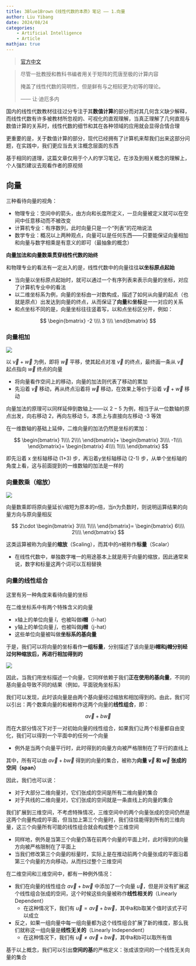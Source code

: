 ```yaml
---
title: 3Blue1Brown《线性代数的本质》笔记 —— 1.向量
author: Liu Yibang
date: 2024/08/24
categories: 
    - Artificial Intelligence
    - Article
mathjax: true
---
```


> [官方中文](https://www.bilibili.com/video/BV1ys411472E/)

> 尽管一批教授和教科书编者用关于矩阵的荒唐至极的计算内容
> 
> 掩盖了线性代数的简明性，但是鲜有与之相较更为初等的理论。
>
> —— 让·迪厄多内

国内的线性代数教材往往过分专注于其**数值计算**的部分而对其几何含义缺少解释，而线性代数有许多被教材所忽视的、可视化的直观理解，当真正理解了几何直观与数值计算的关系时，线性代数的细节和其在各种领域的应用就会显得合情合理

更重要的是，关于数值计算的部分，现代已经拥有了计算机来帮我们出来这部分问题，在实践中，我们更应当去关注概念层面的东西

基于相同的道理，这篇文章仅用于个人的学习笔记，在涉及到相关概念的理解上，个人强烈建议去观看作者的原视频

## 向量

三种看待向量的视角：
- 物理专业：空间中的箭头，由方向和长度所定义，一旦向量被定义就可以在空间中任意移动而不被改变
- 计算机专业：有序数列，此时向量只是一个“列表”的花哨说法
- 数学专业：概况以上两种观点，向量可以是任何东西——只要能保证向量相加和向量与数字相乘是有意义的即可（最抽象的概念）

**向量加法和向量数乘贯穿线性代数的始终**

和物理专业的看法有一定出入的是，线性代数中的向量往往**以坐标原点起始**
- 当向量以坐标原点起始时，就可以通过一个有序列表来表示向量的坐标，对应了计算机专业中的看法
- 以二维坐标系为例，向量的坐标由一对数构成，描述了如何从向量的起点（也就是原点）出发达到向量的终点，从而保证了**向量**和**坐标**是一一对应的关系
- 和点坐标不同的是，向量坐标往往竖着写，以和点坐标区分开，例如：

$$
\begin{bmatrix}
    -2 \\\\
    3  \\\\
\end{bmatrix}
$$

### 向量相加

![](/images/posts/linear-vector-1.png)

以 $\vec{v}+\vec{w}$ 为例，即将 $\vec{w}$ 平移，使其起点对准 $\vec{v}$ 的终点，最终画一条从 $\vec{v}$ 起点指向 $\vec{w}$ 终点的向量
- 将向量看作空间上的移动，向量的加法则代表了移动的累加
- 先沿着 $\vec{v}$ 移动，再从终点沿着将 $\vec{w}$ 移动，在效果上等价于沿着 $\vec{v}+\vec{w}$ 移动

向量加法的原理可以同样延伸到数轴上——以 $2-5$ 为例，相当于从一位数轴的原点出发，向右移动 2，再向左移动 5，本质上与直接向左移动 -3 等效

在一维数轴的基础上延伸，二维向量的加法仍然是坐标的累加：

$$
\begin{bmatrix}
    1\\\\
    2\\\\
\end{bmatrix}+
\begin{bmatrix}
    3\\\\
    -1\\\\
\end{bmatrix}=
\begin{bmatrix}
    4\\\\
    1\\\\
\end{bmatrix}
$$

即先沿着 x 坐标轴移动 (1+3) 步，再沿着y坐标轴移动 (2-1) 步，从单个坐标轴的角度上看，这与前面提到的一维数轴的加法是一样的

### 向量数乘（缩放）

![](/images/posts/linear-vector-2.png)

向量数乘即将原向量延长\缩短为原本的n倍，当n为负数时，则说明运算结果的向量方向与原向量相反

$$
2\cdot
\begin{bmatrix}
    3\\\\
    1\\\\
\end{bmatrix}=
\begin{bmatrix}
    6\\\\
    2\\\\
\end{bmatrix}
$$

这类运算被称为向量的**缩放**（Scaling），而其中的$n$被称作**标量**（Scalar）
- 在线性代数中，单独数字唯一的用途基本上就是用于向量的缩放，因此通常来说，数字和标量这两个词可以互相替换

### 向量的线性组合

这里有另一种角度来看待向量的坐标

在二维坐标系中有两个特殊含义的向量
- x轴上的单位向量 $\hat{i}$，也被叫做**i帽**（i-hat）
- y轴上的单位向量 $\hat{j}$，也被叫做**j帽**（j-hat）
- 这些单位向量被叫做**坐标系的基向量**

于是，我们可以将向量的坐标看作**一组标量**，分别描述了该向量是**i帽和j帽分别经过何种缩放后，再进行相加得到的**

![](/images/posts/linear-vector-3.png)

因此，当我们用坐标描述一个向量，它同样依赖于我们**正在使用的基向量**，不同的基向量会导致不同的结果（例如，平面锐角坐标系）

我们可以发现，此时该向量是由两个基向量经过缩放和相加得到的。由此，我们可以引出：两个数乘向量的和被称作这两个向量的**线性组合**，即：

$$
a\vec{v} + b\vec{w}
$$

而在大部分情况下对于一对初始向量的线性组合，如果我们让两个标量都自由变化，我们可以得到一个平面中的任何一个向量
- 例外是当两个向量平行时，此时得到的向量方向被严格限制在了平行的直线上

其中，所有可以由  $a\vec{v} + b\vec{w}$ 得到的向量的集合，被称为**向量 $\vec{v}$ 和 $\vec{w}$ 张成的空间（span）**

因此，我们也可以说：
- 对于大部分二维向量对，它们张成的空间是所有二维向量的集合
- 对于共线的二维向量对，它们张成的空间就是一条直线上的向量的集合

我们扩展到三维空间，不考虑特殊情况，三维空间中的两个向量张成的空间仍然是这两个向量构成的平面，但当加上第三个向量时，我们往往能得到所有的三维向量，这三个向量所有可能的线性组合就会构成整个三维空间
- 同样地，例外是当第三个向量仍落在前两个向量的平面上时，此时得到的向量方向被严格限制在了平面上
- 当我们修改第三个向量的标量时，实际上是在推动前两个向量张成的平面沿着第三个向量的方向移动，从而扫过整个三维空间

在二维空间和三维空间中，都有一种例外情况：
- 我们在向量的线性组合 $a\vec{v} + b\vec{w}$ 中添加了一个向量 $\vec{u}$，但是并没有扩展这个线性组合张成的空间，这个时候这些向量被称作**线性相关的**（Linearly Dependent）
    - 在这种情况下，我们有 $\vec{u} = a\vec{v} + b\vec{w}$，其中a和b取某个值时该式子可以成立
- 反之，如果一组向量中每一组向量都为这个线性组合扩展了新的维度，那么我们就称这一组向量是**线性无关的**（Linearly Independent）
    - 在这种情况下，我们有 $\vec{u} \neq a\vec{v} + b\vec{w}$，其中a和b可以取所有值

基于以上概念，我们可以引出**空间的基**的严格定义：张成该空间的一个线性无关向量的集合
